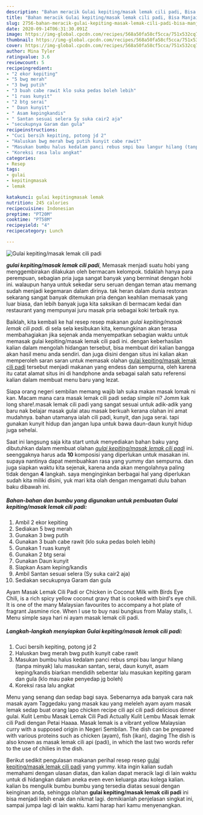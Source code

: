 ```yaml
---
description: "Bahan meracik Gulai kepiting/masak lemak cili padi, Bisa Manjain Lidah"
title: "Bahan meracik Gulai kepiting/masak lemak cili padi, Bisa Manjain Lidah"
slug: 2756-bahan-meracik-gulai-kepiting-masak-lemak-cili-padi-bisa-manjain-lidah
date: 2020-09-14T06:31:30.091Z
image: https://img-global.cpcdn.com/recipes/568a50fa58cf5cca/751x532cq70/gulai-kepitingmasak-lemak-cili-padi-foto-resep-utama.jpg
thumbnail: https://img-global.cpcdn.com/recipes/568a50fa58cf5cca/751x532cq70/gulai-kepitingmasak-lemak-cili-padi-foto-resep-utama.jpg
cover: https://img-global.cpcdn.com/recipes/568a50fa58cf5cca/751x532cq70/gulai-kepitingmasak-lemak-cili-padi-foto-resep-utama.jpg
author: Mina Tyler
ratingvalue: 3.6
reviewcount: 5
recipeingredient:
- "2 ekor kepiting"
- "5 bwg merah"
- "3 bwg putih"
- "3 buah cabe rawit klo suka pedas boleh lebih"
- "1 ruas kunyit"
- "2 btg serai"
- " Daun kunyit"
- " Asam kepingkandis"
- " Santan sesuai selera Sy suka cair2 aja"
- "secukupnya Garam dan gula"
recipeinstructions:
- "Cuci bersih kepiting, potong jd 2"
- "Haluskan bwg merah bwg putih kunyit cabe rawit"
- "Masukan bumbu halus kedalam panci rebus smpi bau langur hilang (tanpa minyak) lalu masukan santan, serai, daun kunyit, asam keping/kandis biarkan mendidih sebentar lalu masukan kepiting garam dan gula (klo mau pake penyedap jg boleh)"
- "Koreksi rasa lalu angkat"
categories:
- Resep
tags:
- gulai
- kepitingmasak
- lemak

katakunci: gulai kepitingmasak lemak 
nutrition: 245 calories
recipecuisine: Indonesian
preptime: "PT20M"
cooktime: "PT58M"
recipeyield: "4"
recipecategory: Lunch

---
```



![Gulai kepiting/masak lemak cili padi](https://img-global.cpcdn.com/recipes/568a50fa58cf5cca/751x532cq70/gulai-kepitingmasak-lemak-cili-padi-foto-resep-utama.jpg)

<b><i>gulai kepiting/masak lemak cili padi</i></b>, Memasak menjadi suatu hobi yang menggembirakan dilakukan oleh bermacam kelompok. tidaklah hanya para perempuan, sebagian pria juga sangat banyak yang berminat dengan hobi ini. walaupun hanya untuk sekedar seru seruan dengan teman atau memang sudah menjadi kegemaran dalam dirinya. tak heran dalam dunia restoran sekarang sangat banyak ditemukan pria dengan keahlian memasak yang luar biasa, dan lebih banyak juga kita saksikan di bermacam kedai dan restaurant yang mempunyai juru masak pria sebagai koki terbaik nya.

Baiklah, kita kembali ke hal resep resep makanan <i>gulai kepiting/masak lemak cili padi</i>. di sela sela kesibukan kita, kemungkinan akan terasa membahagiakan jika sejenak anda menyempatkan sebagian waktu untuk memasak gulai kepiting/masak lemak cili padi ini. dengan keberhasilan kalian dalam mengolah hidangan tersebut, bisa membuat diri kalian bangga akan hasil menu anda sendiri. dan juga disini dengan situs ini kalian akan memperoleh saran saran untuk memasak olahan <u>gulai kepiting/masak lemak cili padi</u> tersebut menjadi makanan yang endess dan sempurna, oleh karena itu catat alamat situs ini di handphone anda sebagai salah satu referensi kalian dalam membuat menu baru yang lezat.

Siapa orang negeri sembilan memang wajib lah suka makan masak lomak ni kan. Macam mana cara masak lemak cili padi sedap simple ni? Jomm kak long share!.masak lemak cili padi yang sangat sesuai untuk adik-adik yang baru nak belajar masak gulai atau masak berkuah kerana olahan ini amat mudahnya. bahan utamanya ialah cili padi, kunyit, dan juga serai. tapi gunakan kunyit hidup dan jangan lupa untuk bawa daun-daun kunyit hidup juga sehelai.


Saat ini langsung saja kita start untuk menyediakan bahan baku yang dibutuhkan dalam membuat olahan <u><i>gulai kepiting/masak lemak cili padi</i></u> ini. seenggaknya harus ada <b>10</b> komposisi yang diperlukan untuk masakan ini. supaya nantinya dapat membuahkan rasa yang yummy dan sempurna. dan juga siapkan waktu kita sejenak, karena anda akan mengolahnya paling tidak dengan <b>4</b> langkah. saya menginginkan berbagai hal yang diperlukan sudah kita miliki disini, yuk mari kita olah dengan mengamati dulu bahan baku dibawah ini.

<!--inarticleads1-->

##### Bahan-bahan dan bumbu yang digunakan untuk pembuatan Gulai kepiting/masak lemak cili padi:

1. Ambil 2 ekor kepiting
1. Sediakan 5 bwg merah
1. Gunakan 3 bwg putih
1. Gunakan 3 buah cabe rawit (klo suka pedas boleh lebih)
1. Gunakan 1 ruas kunyit
1. Gunakan 2 btg serai
1. Gunakan  Daun kunyit
1. Siapkan  Asam keping/kandis
1. Ambil  Santan sesuai selera (Sy suka cair2 aja)
1. Sediakan secukupnya Garam dan gula


Ayam Masak Lemak Cili Padi or Chicken in Coconut Milk with Birds Eye Chili, is a rich spicy yellow coconut gravy that is cooked with bird&#39;s eye chili. It is one of the many Malaysian favourites to accompany a hot plate of fragrant Jasmine rice. When I use to buy nasi bungkus from Malay stalls, I. Menu simple saya hari ni ayam masak lemak cili padi. 

<!--inarticleads2-->

##### Langkah-langkah menyiapkan Gulai kepiting/masak lemak cili padi:

1. Cuci bersih kepiting, potong jd 2
1. Haluskan bwg merah bwg putih kunyit cabe rawit
1. Masukan bumbu halus kedalam panci rebus smpi bau langur hilang (tanpa minyak) lalu masukan santan, serai, daun kunyit, asam keping/kandis biarkan mendidih sebentar lalu masukan kepiting garam dan gula (klo mau pake penyedap jg boleh)
1. Koreksi rasa lalu angkat


Menu yang senang dan sedap bagi saya. Sebenarnya ada banyak cara nak masak ayam Taggedaku yang masak kau yang meleleh ayam ayam masak lemak sedap buat orang lapo chicken recipe cili api cili padi delicious dinner gulai. Kulit Lembu Masak Lemak Cili Padi Actually Kulit Lembu Masak lemak cili Padi dengan Petai Haaaa. Masak lemak is a vibrant yellow Malaysian curry with a supposed origin in Negeri Sembilan. The dish can be prepared with various proteins such as chicken (ayam), fish (ikan), daging The dish is also known as masak lemak cili api (padi), in which the last two words refer to the use of chilies in the dish. 

Berikut sedikit pengulasan makanan perihal resep resep <u>gulai kepiting/masak lemak cili padi</u> yang yummy. kita ingin kalian sudah memahami dengan ulasan diatas, dan kalian dapat meracik lagi di lain waktu untuk di hidangkan dalam aneka even even keluarga atau kolega kalian. kalian bs mengulik bumbu bumbu yang tersedia diatas sesuai dengan keinginan anda, sehingga olahan <b>gulai kepiting/masak lemak cili padi</b> ini bisa menjadi lebih enak dan nikmat lagi. demikianlah penjelasan singkat ini, sampai jumpa lagi di lain waktu. kami harap hari kamu menyenangkan.
